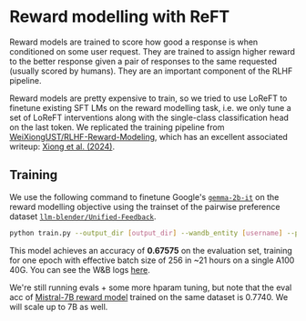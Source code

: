 # Reward modelling with ReFT

Reward models are trained to score how good a response is when conditioned on some user request. They are trained to assign higher reward to the better response given a pair of responses to the same requested (usually scored by humans). They are an important component of the RLHF pipeline.

Reward models are pretty expensive to train, so we tried to use LoReFT to finetune existing SFT LMs on the reward modelling task, i.e. we only tune a set of LoReFT interventions along with the single-class classification head on the last token. We replicated the training pipeline from [WeiXiongUST/RLHF-Reward-Modeling](https://github.com/WeiXiongUST/RLHF-Reward-Modeling/tree/main), which has an excellent associated writeup: [Xiong et al. (2024)](https://efficient-unicorn-451.notion.site/Reward-Modeling-for-RLHF-abe03f9afdac42b9a5bee746844518d0).

## Training

We use the following command to finetune Google's [`gemma-2b-it`](https://huggingface.co/google/gemma-2b-it) on the reward modelling objective using the trainset of the pairwise preference dataset [`llm-blender/Unified-Feedback`](llm-blender/Unified-Feedback).

```bash
python train.py --output_dir [output_dir] --wandb_entity [username] --per_device_train_batch_size 8  --per_device_eval_batch_size 8 --gradient_accumulation_steps 32 --logging_steps 20 --model_name_or_path google/gemma-2b-it --num_train_epochs 1 --position f1+l1
```

This model achieves an accuracy of **0.67575** on the evaluation set, training for one epoch with effective batch size of 256 in ~21 hours on a single A100 40G. You can see the W&B logs [here](https://wandb.ai/aryamanarora/reft-reward/runs/qwwrl0p9/overview).

We're still running evals + some more hparam tuning, but note that the eval acc of [Mistral-7B reward model](https://huggingface.co/Ray2333/reward-model-Mistral-7B-instruct-Unified-Feedback) trained on the same dataset is 0.7740. We will scale up to 7B as well.